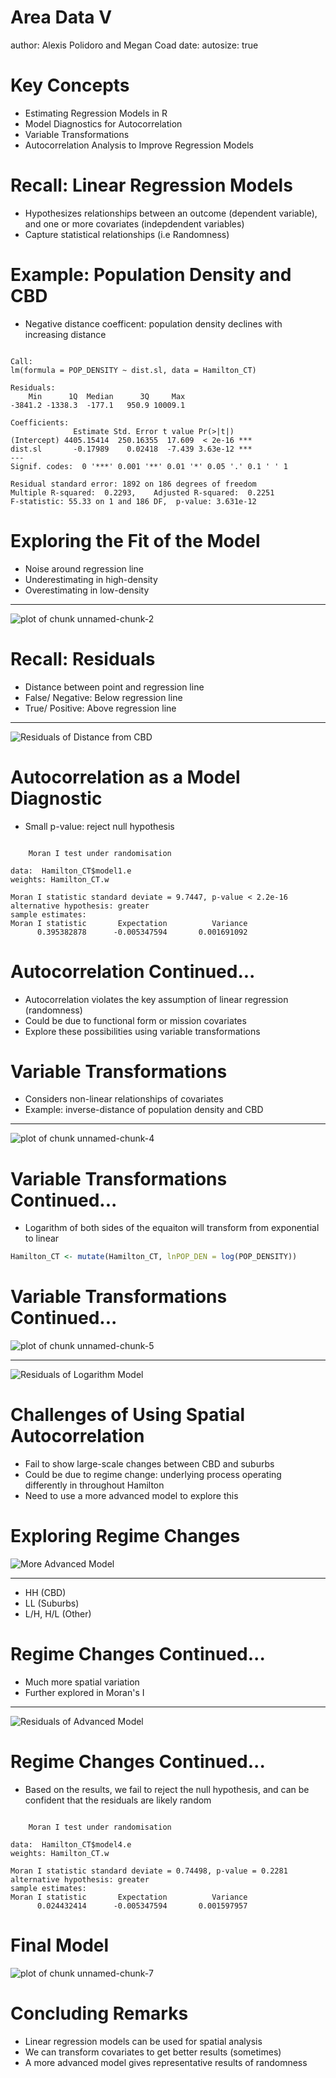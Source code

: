 Area Data V
========================================================
author: Alexis Polidoro and Megan Coad
date: 
autosize: true

Key Concepts
========================================================

- Estimating Regression Models in R 
- Model Diagnostics for Autocorrelation
- Variable Transformations
- Autocorrelation Analysis to Improve Regression Models

Recall: Linear Regression Models
========================================================
- Hypothesizes relationships between an outcome (dependent variable), and one or more covariates (indepdendent variables)
- Capture statistical relationships (i.e Randomness)

Example: Population Density and CBD
========================================================
- Negative distance coefficent: population density declines with increasing distance

```

Call:
lm(formula = POP_DENSITY ~ dist.sl, data = Hamilton_CT)

Residuals:
    Min      1Q  Median      3Q     Max 
-3841.2 -1338.3  -177.1   950.9 10009.1 

Coefficients:
              Estimate Std. Error t value Pr(>|t|)    
(Intercept) 4405.15414  250.16355  17.609  < 2e-16 ***
dist.sl       -0.17989    0.02418  -7.439 3.63e-12 ***
---
Signif. codes:  0 '***' 0.001 '**' 0.01 '*' 0.05 '.' 0.1 ' ' 1

Residual standard error: 1892 on 186 degrees of freedom
Multiple R-squared:  0.2293,	Adjusted R-squared:  0.2251 
F-statistic: 55.33 on 1 and 186 DF,  p-value: 3.631e-12
```

Exploring the Fit of the Model
========================================================

- Noise around regression line
- Underestimating in high-density
- Overestimating in low-density


***

![plot of chunk unnamed-chunk-2](26-Area-Data-V-Slides-figure/unnamed-chunk-2-1.png)

Recall: Residuals
========================================================

- Distance between point and regression line
- False/ Negative: Below regression line
- True/ Positive: Above regression line

*** 

![Residuals of Distance from CBD](newplot.png)


Autocorrelation as a Model Diagnostic
========================================================
- Small p-value: reject null hypothesis


```

	Moran I test under randomisation

data:  Hamilton_CT$model1.e  
weights: Hamilton_CT.w    

Moran I statistic standard deviate = 9.7447, p-value < 2.2e-16
alternative hypothesis: greater
sample estimates:
Moran I statistic       Expectation          Variance 
      0.395382878      -0.005347594       0.001691092 
```

Autocorrelation Continued...
========================================================
- Autocorrelation violates the key assumption of linear regression (randomness)
- Could be due to functional form or mission covariates
- Explore these possibilities using variable transformations

Variable Transformations
========================================================
- Considers non-linear relationships of covariates
- Example: inverse-distance of population density and CBD

***

![plot of chunk unnamed-chunk-4](26-Area-Data-V-Slides-figure/unnamed-chunk-4-1.png)

Variable Transformations Continued...
========================================================
- Logarithm of both sides of the equaiton will transform from exponential to linear


```r
Hamilton_CT <- mutate(Hamilton_CT, lnPOP_DEN = log(POP_DENSITY))
```


Variable Transformations Continued...
========================================================
![plot of chunk unnamed-chunk-5](26-Area-Data-V-Slides-figure/unnamed-chunk-5-1.png)

***

![Residuals of Logarithm Model](residuals2.png)

Challenges of Using Spatial Autocorrelation
========================================================
- Fail to show large-scale changes between CBD and suburbs
- Could be due to regime change: underlying process operating differently in throughout Hamilton
- Need to use a more advanced model to explore this

Exploring Regime Changes
========================================================
![More Advanced Model](residuals3.png)

***

- HH (CBD)
- LL (Suburbs)
- L/H, H/L (Other)

Regime Changes Continued...
========================================================
- Much more spatial variation 
- Further explored in Moran's I

***

![Residuals of Advanced Model](residuals4.png)

Regime Changes Continued...
========================================================
- Based on the results, we fail to reject the null hypothesis, and can be confident that the residuals are likely random


```

	Moran I test under randomisation

data:  Hamilton_CT$model4.e  
weights: Hamilton_CT.w    

Moran I statistic standard deviate = 0.74498, p-value = 0.2281
alternative hypothesis: greater
sample estimates:
Moran I statistic       Expectation          Variance 
      0.024432414      -0.005347594       0.001597957 
```

Final Model
========================================================
![plot of chunk unnamed-chunk-7](26-Area-Data-V-Slides-figure/unnamed-chunk-7-1.png)

Concluding Remarks
========================================================
- Linear regression models can be used for spatial analysis
- We can transform covariates to get better results (sometimes)
- A more advanced model gives representative results of randomness
